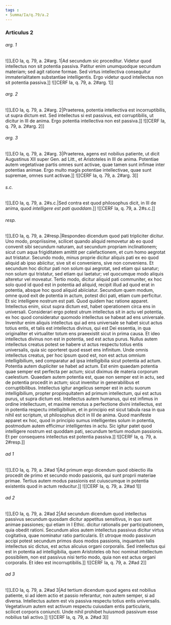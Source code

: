 ```yaml
---
tags : 
- Summa/Ia/q.79/a.2
---
```


### Articulus 2

###### arg. 1
![[LEO Ia, q. 79, a. 2#arg. 1|Ad secundum sic proceditur. Videtur quod intellectus non sit potentia passiva. Patitur enim unumquodque secundum materiam; sed agit ratione formae. Sed virtus intellectiva consequitur immaterialitatem substantiae intelligentis. Ergo videtur quod intellectus non sit potentia passiva.]]
![[CERF Ia, q. 79, a. 2#arg. 1]]

###### arg. 2
![[LEO Ia, q. 79, a. 2#arg. 2|Praeterea, potentia intellectiva est incorruptibilis, ut supra dictum est. Sed intellectus si est passivus, est corruptibilis, ut dicitur in III de anima. Ergo potentia intellectiva non est passiva.]]
![[CERF Ia, q. 79, a. 2#arg. 2]]

###### arg. 3
![[LEO Ia, q. 79, a. 2#arg. 3|Praeterea, agens est nobilius patiente, ut dicit Augustinus XII super Gen. ad Litt., et Aristoteles in III de anima. Potentiae autem vegetativae partis omnes sunt activae, quae tamen sunt infimae inter potentias animae. Ergo multo magis potentiae intellectivae, quae sunt supremae, omnes sunt activae.]]
![[CERF Ia, q. 79, a. 2#arg. 3]]

###### s.c.
![[LEO Ia, q. 79, a. 2#s.c.|Sed contra est quod philosophus dicit, in III de anima, quod *intelligere est pati quoddam*.]]
![[CERF Ia, q. 79, a. 2#s.c.]]

###### resp.
![[LEO Ia, q. 79, a. 2#resp.|Respondeo dicendum quod pati tripliciter dicitur. Uno modo, propriissime, scilicet quando aliquid removetur ab eo quod convenit sibi secundum naturam, aut secundum propriam inclinationem; sicut cum aqua frigiditatem amittit per calefactionem, et cum homo aegrotat aut tristatur. Secundo modo, minus proprie dicitur aliquis pati ex eo quod aliquid ab ipso abiicitur, sive sit ei conveniens, sive non conveniens. Et secundum hoc dicitur pati non solum qui aegrotat, sed etiam qui sanatur; non solum qui tristatur, sed etiam qui laetatur; vel quocumque modo aliquis alteretur vel moveatur. Tertio modo, dicitur aliquid pati communiter, ex hoc solo quod id quod est in potentia ad aliquid, recipit illud ad quod erat in potentia, absque hoc quod aliquid abiiciatur. Secundum quem modum, omne quod exit de potentia in actum, potest dici pati, etiam cum perficitur. Et sic intelligere nostrum est pati. Quod quidem hac ratione apparet. Intellectus enim, sicut supra dictum est, habet operationem circa ens in universali. Considerari ergo potest utrum intellectus sit in actu vel potentia, ex hoc quod consideratur quomodo intellectus se habeat ad ens universale. Invenitur enim aliquis intellectus qui ad ens universale se habet sicut actus totius entis, et talis est intellectus divinus, qui est Dei essentia, in qua originaliter et virtualiter totum ens praeexistit sicut in prima causa. Et ideo intellectus divinus non est in potentia, sed est actus purus. Nullus autem intellectus creatus potest se habere ut actus respectu totius entis universalis, quia sic oporteret quod esset ens infinitum. Unde omnis intellectus creatus, per hoc ipsum quod est, non est actus omnium intelligibilium, sed comparatur ad ipsa intelligibilia sicut potentia ad actum. Potentia autem dupliciter se habet ad actum. Est enim quaedam potentia quae semper est perfecta per actum; sicut diximus de materia corporum caelestium. Quaedam autem potentia est, quae non semper est in actu, sed de potentia procedit in actum; sicut invenitur in generabilibus et corruptibilibus. Intellectus igitur angelicus semper est in actu suorum intelligibilium, propter propinquitatem ad primum intellectum, qui est actus purus, ut supra dictum est. Intellectus autem humanus, qui est infimus in ordine intellectuum, et maxime remotus a perfectione divini intellectus, est in potentia respectu intelligibilium, et in principio est sicut tabula rasa in qua nihil est scriptum, ut philosophus dicit in III de anima. Quod manifeste apparet ex hoc, quod in principio sumus intelligentes solum in potentia, postmodum autem efficimur intelligentes in actu. Sic igitur patet quod intelligere nostrum est quoddam pati, secundum tertium modum passionis. Et per consequens intellectus est potentia passiva.]]
![[CERF Ia, q. 79, a. 2#resp.]]

###### ad 1
![[LEO Ia, q. 79, a. 2#ad 1|Ad primum ergo dicendum quod obiectio illa procedit de primo et secundo modo passionis, qui sunt proprii materiae primae. Tertius autem modus passionis est cuiuscumque in potentia existentis quod in actum reducitur.]]
![[CERF Ia, q. 79, a. 2#ad 1]]

###### ad 2
![[LEO Ia, q. 79, a. 2#ad 2|Ad secundum dicendum quod intellectus passivus secundum quosdam dicitur appetitus sensitivus, in quo sunt animae passiones; qui etiam in I Ethic. dicitur rationalis per participationem, quia obedit rationi. Secundum alios autem intellectus passivus dicitur virtus cogitativa, quae nominatur ratio particularis. Et utroque modo passivum accipi potest secundum primos duos modos passionis, inquantum talis intellectus sic dictus, est actus alicuius organi corporalis. Sed intellectus qui est in potentia ad intelligibilia, quem Aristoteles ob hoc nominat intellectum possibilem, non est passivus nisi tertio modo, quia non est actus organi corporalis. Et ideo est incorruptibilis.]]
![[CERF Ia, q. 79, a. 2#ad 2]]

###### ad 3
![[LEO Ia, q. 79, a. 2#ad 3|Ad tertium dicendum quod agens est nobilius patiente, si ad idem actio et passio referantur, non autem semper, si ad diversa. Intellectus autem est vis passiva respectu totius entis universalis. Vegetativum autem est activum respectu cuiusdam entis particularis, scilicet corporis coniuncti. Unde nihil prohibet huiusmodi passivum esse nobilius tali activo.]]
![[CERF Ia, q. 79, a. 2#ad 3]]

